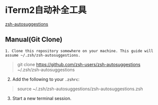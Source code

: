 # iTerm2自动补全工具

[zsh-autosuggestions](https://github.com/zsh-users/zsh-autosuggestions)

## Manual(Git Clone)

 	1. Clone this repository somewhere on your machine. This guide will assume ~/.zsh/zsh-autosuggestions.

> git clone https://github.com/zsh-users/zsh-autosuggestions ~/.zsh/zsh-autosuggestions

2. Add the following to your `.zshrc`:

> source ~/.zsh/zsh-autosuggestions/zsh-autosuggestions.zsh

3. Start a new terminal session.
